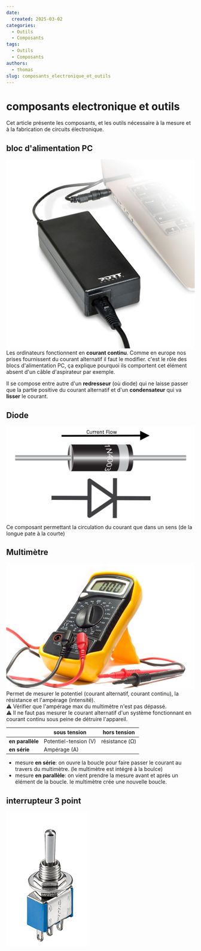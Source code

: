 ```yaml
---
date:
  created: 2025-03-02
categories:
  - Outils
  - Composants
tags:
  - Outils
  - Composants
authors:
  - thomas
slug: composants_electronique_et_outils 
---
```


# composants electronique et outils 

Cet article présente les composants, et les outils nécessaire à la mesure et à la fabrication de circuits électronique.  

<!-- more -->

## bloc d'alimentation PC  
![bloc alimentation pc](mkdocs/bloc_alimentation_pc.jpg)  
Les ordinateurs fonctionnent en **courant continu**. Comme en europe nos prises fournissent du courant alternatif il faut le modifier. c'est le rôle des blocs d'alimentation PC, ça explique pourquoi ils comportent cet élément absent d'un câble d'aspirateur par exemple.  

Il se compose entre autre d'un **redresseur** (où diode) qui ne laisse passer que la partie positive du courant alternatif et d'un **condensateur** qui va **lisser** le courant.

  
## Diode 
![diode et sa représentation schématique](mkdocs/diode.jpg)  
Ce composant permettant la circulation du courant que dans un sens (de la longue pate à la courte)

## Multimètre 
![multimètre](mkdocs/multimetre.jpg)  
Permet de mesurer le potentiel (courant alternatif, courant continu), la résistance et l'ampérage (intensité).  
⚠️ Vérifier que l'ampérage max du multimètre n'est pas dépassé.  
⚠️ Il ne faut pas mesurer le courant alternatif d'un système fonctionnant en courant continu sous peine de détruire l'appareil.

|     | **sous tension** | **hors tension** | 
|--------------|----------------------------|----------------------------------------------------------|
| **en parallèle**  | Potentiel-tension (V)| résistance (Ω) | 
| **en série** | Ampérage (A)  |   

- mesure **en série**: on ouvre la boucle pour faire passer le courant au travers du multimètre. (le multimètre est intégré à la boulce) 
- mesure **en parallèle**: on vient prendre la mesure avant et après un élément de la boucle. le multimètre crée une nouvelle boucle.

## interrupteur 3 point
![multimètre](mkdocs/interupteur_3_points.png) 
